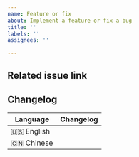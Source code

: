 ```yaml
---
name: Feature or fix
about: Implement a feature or fix a bug
title: ''
labels: ''
assignees: ''

---
```


## Related issue link

## Changelog

| Language   | Changelog |
| ---------- | --------- |
| 🇺🇸 English |           |
| 🇨🇳 Chinese |           |
